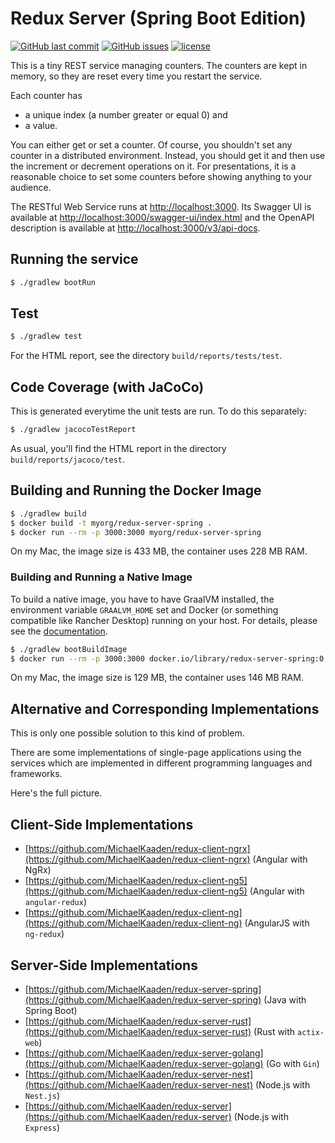# Redux Server (Spring Boot Edition)

[![GitHub last commit](https://img.shields.io/github/last-commit/MichaelKaaden/redux-server-spring.svg)](https://github.com/MichaelKaaden/redux-server-spring/commits/master)
[![GitHub issues](https://img.shields.io/github/issues/MichaelKaaden/redux-server-spring.svg)](https://github.com/MichaelKaaden/redux-server-spring/issues)
[![license](https://img.shields.io/github/license/MichaelKaaden/redux-server-spring.svg)](https://github.com/MichaelKaaden/redux-server-spring)

This is a tiny REST service managing counters. The counters
are kept in memory, so they are reset every time you restart
the service.

Each counter has

- a unique index (a number greater or equal 0) and
- a value.

You can either get or set a counter. Of course, you shouldn't
set any counter in a distributed environment. Instead, you
should get it and then use the increment or decrement operations
on it. For presentations, it is a reasonable choice to set
some counters before showing anything to your audience.

The RESTful Web Service runs at [http://localhost:3000](http://localhost:3000).
Its Swagger UI is available
at [http://localhost:3000/swagger-ui/index.html](http://localhost:3000/swagger-ui/index.html) and the OpenAPI
description is available at [http://localhost:3000/v3/api-docs](http://localhost:3000/v3/api-docs).

## Running the service

```bash
$ ./gradlew bootRun
```

## Test

```bash
$ ./gradlew test
```

For the HTML report, see the directory `build/reports/tests/test`.

## Code Coverage (with JaCoCo)

This is generated everytime the unit tests are run. To do this separately:

```bash
$ ./gradlew jacocoTestReport
```

As usual, you'll find the HTML report in the directory `build/reports/jacoco/test`.

## Building and Running the Docker Image

```bash
$ ./gradlew build
$ docker build -t myorg/redux-server-spring .
$ docker run --rm -p 3000:3000 myorg/redux-server-spring
```

On my Mac, the image size is 433 MB, the container uses 228 MB RAM.

### Building and Running a Native Image

To build a native image, you have to have GraalVM installed, the environment variable `GRAALVM_HOME` set and Docker
(or something compatible like Rancher Desktop) running on your host. For details, please see
the [documentation](https://docs.spring.io/spring-boot/docs/current/reference/html/native-image.html).

```bash
$ ./gradlew bootBuildImage
$ docker run --rm -p 3000:3000 docker.io/library/redux-server-spring:0.0.1-SNAPSHOT
```

On my Mac, the image size is 129 MB, the container uses 146 MB RAM.

## Alternative and Corresponding Implementations

This is only one possible solution to this kind of problem.

There are some implementations of single-page applications using the services which are implemented in different
programming languages and frameworks.

Here's the full picture.

## Client-Side Implementations

- [https://github.com/MichaelKaaden/redux-client-ngrx](https://github.com/MichaelKaaden/redux-client-ngrx) (Angular with
  NgRx)
- [https://github.com/MichaelKaaden/redux-client-ng5](https://github.com/MichaelKaaden/redux-client-ng5) (Angular
  with `angular-redux`)
- [https://github.com/MichaelKaaden/redux-client-ng](https://github.com/MichaelKaaden/redux-client-ng) (AngularJS
  with `ng-redux`)

## Server-Side Implementations

- [https://github.com/MichaelKaaden/redux-server-spring](https://github.com/MichaelKaaden/redux-server-spring) (Java
  with Spring Boot)
- [https://github.com/MichaelKaaden/redux-server-rust](https://github.com/MichaelKaaden/redux-server-rust) (Rust
  with `actix-web`)
- [https://github.com/MichaelKaaden/redux-server-golang](https://github.com/MichaelKaaden/redux-server-golang) (Go
  with `Gin`)
- [https://github.com/MichaelKaaden/redux-server-nest](https://github.com/MichaelKaaden/redux-server-nest) (Node.js
  with `Nest.js`)
- [https://github.com/MichaelKaaden/redux-server](https://github.com/MichaelKaaden/redux-server) (Node.js
  with `Express`)
